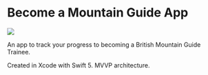 # Become a Mountain Guide App

<img src="https://www.bmg.org.uk/wp-content/themes/bmg/images/logo.png">

An app to track your progress to becoming a British Mountain Guide Trainee. 

Created in Xcode with Swift 5. MVVP architecture.
